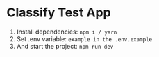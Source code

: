 <h1>Classify Test App</h1>

1. Install dependencies: ```npm i / yarn```
2. Set .env variable: ```example in the .env.example```
3. And start the project: ```npm run dev```
